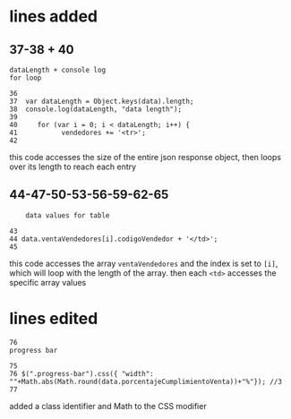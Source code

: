 # lines added
## 37-38 + 40
	dataLength + console log
	for loop
```
36
37	var dataLength = Object.keys(data).length;
38	console.log(dataLength, "data length");
39
40     for (var i = 0; i < dataLength; i++) {
41           vendedores += '<tr>';
42
```

this code accesses the size of the entire json response object, then loops over its length to reach each entry


## 44-47-50-53-56-59-62-65
		data values for table
```
43
44 data.ventaVendedores[i].codigoVendedor + '</td>';
45
```

this code accesses the array `ventaVendedores` and the index is set to `[i]`, which will loop with the length of the array. then each `<td>` accesses the specific array values

# lines edited
	76
	progress bar
```
75
76 $(".progress-bar").css({ "width":
""+Math.abs(Math.round(data.porcentajeCumplimientoVenta))+"%"}); //3
77
```
added a class identifier and Math to the CSS modifier
